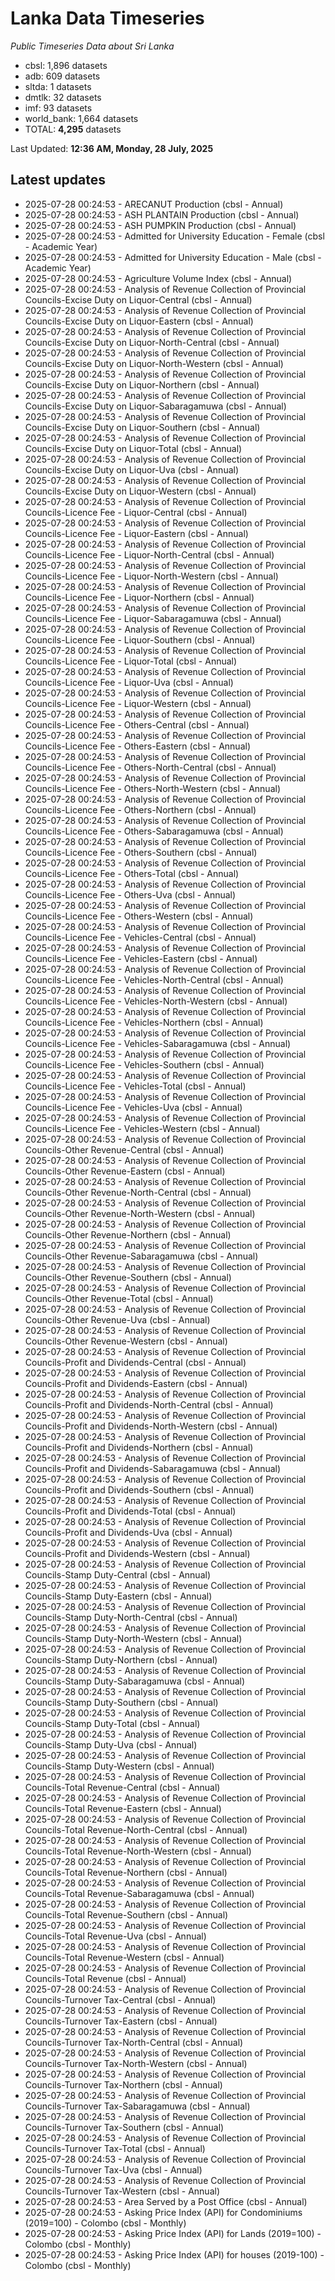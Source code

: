 # Lanka Data Timeseries
*Public Timeseries Data about Sri Lanka*

* cbsl: 1,896 datasets
* adb: 609 datasets
* sltda: 1 datasets
* dmtlk: 32 datasets
* imf: 93 datasets
* world_bank: 1,664 datasets
* TOTAL: **4,295** datasets

Last Updated: **12:36 AM, Monday, 28 July, 2025**

## Latest updates

* 2025-07-28 00:24:53 - ARECANUT Production (cbsl - Annual)
* 2025-07-28 00:24:53 - ASH PLANTAIN Production (cbsl - Annual)
* 2025-07-28 00:24:53 - ASH PUMPKIN Production (cbsl - Annual)
* 2025-07-28 00:24:53 - Admitted for University Education - Female (cbsl - Academic Year)
* 2025-07-28 00:24:53 - Admitted for University Education - Male (cbsl - Academic Year)
* 2025-07-28 00:24:53 - Agriculture Volume Index (cbsl - Annual)
* 2025-07-28 00:24:53 - Analysis of Revenue Collection of Provincial Councils-Excise Duty on Liquor-Central (cbsl - Annual)
* 2025-07-28 00:24:53 - Analysis of Revenue Collection of Provincial Councils-Excise Duty on Liquor-Eastern (cbsl - Annual)
* 2025-07-28 00:24:53 - Analysis of Revenue Collection of Provincial Councils-Excise Duty on Liquor-North-Central (cbsl - Annual)
* 2025-07-28 00:24:53 - Analysis of Revenue Collection of Provincial Councils-Excise Duty on Liquor-North-Western (cbsl - Annual)
* 2025-07-28 00:24:53 - Analysis of Revenue Collection of Provincial Councils-Excise Duty on Liquor-Northern (cbsl - Annual)
* 2025-07-28 00:24:53 - Analysis of Revenue Collection of Provincial Councils-Excise Duty on Liquor-Sabaragamuwa (cbsl - Annual)
* 2025-07-28 00:24:53 - Analysis of Revenue Collection of Provincial Councils-Excise Duty on Liquor-Southern (cbsl - Annual)
* 2025-07-28 00:24:53 - Analysis of Revenue Collection of Provincial Councils-Excise Duty on Liquor-Total (cbsl - Annual)
* 2025-07-28 00:24:53 - Analysis of Revenue Collection of Provincial Councils-Excise Duty on Liquor-Uva (cbsl - Annual)
* 2025-07-28 00:24:53 - Analysis of Revenue Collection of Provincial Councils-Excise Duty on Liquor-Western (cbsl - Annual)
* 2025-07-28 00:24:53 - Analysis of Revenue Collection of Provincial Councils-Licence Fee - Liquor-Central (cbsl - Annual)
* 2025-07-28 00:24:53 - Analysis of Revenue Collection of Provincial Councils-Licence Fee - Liquor-Eastern (cbsl - Annual)
* 2025-07-28 00:24:53 - Analysis of Revenue Collection of Provincial Councils-Licence Fee - Liquor-North-Central (cbsl - Annual)
* 2025-07-28 00:24:53 - Analysis of Revenue Collection of Provincial Councils-Licence Fee - Liquor-North-Western (cbsl - Annual)
* 2025-07-28 00:24:53 - Analysis of Revenue Collection of Provincial Councils-Licence Fee - Liquor-Northern (cbsl - Annual)
* 2025-07-28 00:24:53 - Analysis of Revenue Collection of Provincial Councils-Licence Fee - Liquor-Sabaragamuwa (cbsl - Annual)
* 2025-07-28 00:24:53 - Analysis of Revenue Collection of Provincial Councils-Licence Fee - Liquor-Southern (cbsl - Annual)
* 2025-07-28 00:24:53 - Analysis of Revenue Collection of Provincial Councils-Licence Fee - Liquor-Total (cbsl - Annual)
* 2025-07-28 00:24:53 - Analysis of Revenue Collection of Provincial Councils-Licence Fee - Liquor-Uva (cbsl - Annual)
* 2025-07-28 00:24:53 - Analysis of Revenue Collection of Provincial Councils-Licence Fee - Liquor-Western (cbsl - Annual)
* 2025-07-28 00:24:53 - Analysis of Revenue Collection of Provincial Councils-Licence Fee - Others-Central (cbsl - Annual)
* 2025-07-28 00:24:53 - Analysis of Revenue Collection of Provincial Councils-Licence Fee - Others-Eastern (cbsl - Annual)
* 2025-07-28 00:24:53 - Analysis of Revenue Collection of Provincial Councils-Licence Fee - Others-North-Central (cbsl - Annual)
* 2025-07-28 00:24:53 - Analysis of Revenue Collection of Provincial Councils-Licence Fee - Others-North-Western (cbsl - Annual)
* 2025-07-28 00:24:53 - Analysis of Revenue Collection of Provincial Councils-Licence Fee - Others-Northern (cbsl - Annual)
* 2025-07-28 00:24:53 - Analysis of Revenue Collection of Provincial Councils-Licence Fee - Others-Sabaragamuwa (cbsl - Annual)
* 2025-07-28 00:24:53 - Analysis of Revenue Collection of Provincial Councils-Licence Fee - Others-Southern (cbsl - Annual)
* 2025-07-28 00:24:53 - Analysis of Revenue Collection of Provincial Councils-Licence Fee - Others-Total (cbsl - Annual)
* 2025-07-28 00:24:53 - Analysis of Revenue Collection of Provincial Councils-Licence Fee - Others-Uva (cbsl - Annual)
* 2025-07-28 00:24:53 - Analysis of Revenue Collection of Provincial Councils-Licence Fee - Others-Western (cbsl - Annual)
* 2025-07-28 00:24:53 - Analysis of Revenue Collection of Provincial Councils-Licence Fee - Vehicles-Central (cbsl - Annual)
* 2025-07-28 00:24:53 - Analysis of Revenue Collection of Provincial Councils-Licence Fee - Vehicles-Eastern (cbsl - Annual)
* 2025-07-28 00:24:53 - Analysis of Revenue Collection of Provincial Councils-Licence Fee - Vehicles-North-Central (cbsl - Annual)
* 2025-07-28 00:24:53 - Analysis of Revenue Collection of Provincial Councils-Licence Fee - Vehicles-North-Western (cbsl - Annual)
* 2025-07-28 00:24:53 - Analysis of Revenue Collection of Provincial Councils-Licence Fee - Vehicles-Northern (cbsl - Annual)
* 2025-07-28 00:24:53 - Analysis of Revenue Collection of Provincial Councils-Licence Fee - Vehicles-Sabaragamuwa (cbsl - Annual)
* 2025-07-28 00:24:53 - Analysis of Revenue Collection of Provincial Councils-Licence Fee - Vehicles-Southern (cbsl - Annual)
* 2025-07-28 00:24:53 - Analysis of Revenue Collection of Provincial Councils-Licence Fee - Vehicles-Total (cbsl - Annual)
* 2025-07-28 00:24:53 - Analysis of Revenue Collection of Provincial Councils-Licence Fee - Vehicles-Uva (cbsl - Annual)
* 2025-07-28 00:24:53 - Analysis of Revenue Collection of Provincial Councils-Licence Fee - Vehicles-Western (cbsl - Annual)
* 2025-07-28 00:24:53 - Analysis of Revenue Collection of Provincial Councils-Other Revenue-Central (cbsl - Annual)
* 2025-07-28 00:24:53 - Analysis of Revenue Collection of Provincial Councils-Other Revenue-Eastern (cbsl - Annual)
* 2025-07-28 00:24:53 - Analysis of Revenue Collection of Provincial Councils-Other Revenue-North-Central (cbsl - Annual)
* 2025-07-28 00:24:53 - Analysis of Revenue Collection of Provincial Councils-Other Revenue-North-Western (cbsl - Annual)
* 2025-07-28 00:24:53 - Analysis of Revenue Collection of Provincial Councils-Other Revenue-Northern (cbsl - Annual)
* 2025-07-28 00:24:53 - Analysis of Revenue Collection of Provincial Councils-Other Revenue-Sabaragamuwa (cbsl - Annual)
* 2025-07-28 00:24:53 - Analysis of Revenue Collection of Provincial Councils-Other Revenue-Southern (cbsl - Annual)
* 2025-07-28 00:24:53 - Analysis of Revenue Collection of Provincial Councils-Other Revenue-Total (cbsl - Annual)
* 2025-07-28 00:24:53 - Analysis of Revenue Collection of Provincial Councils-Other Revenue-Uva (cbsl - Annual)
* 2025-07-28 00:24:53 - Analysis of Revenue Collection of Provincial Councils-Other Revenue-Western (cbsl - Annual)
* 2025-07-28 00:24:53 - Analysis of Revenue Collection of Provincial Councils-Profit and Dividends-Central (cbsl - Annual)
* 2025-07-28 00:24:53 - Analysis of Revenue Collection of Provincial Councils-Profit and Dividends-Eastern (cbsl - Annual)
* 2025-07-28 00:24:53 - Analysis of Revenue Collection of Provincial Councils-Profit and Dividends-North-Central (cbsl - Annual)
* 2025-07-28 00:24:53 - Analysis of Revenue Collection of Provincial Councils-Profit and Dividends-North-Western (cbsl - Annual)
* 2025-07-28 00:24:53 - Analysis of Revenue Collection of Provincial Councils-Profit and Dividends-Northern (cbsl - Annual)
* 2025-07-28 00:24:53 - Analysis of Revenue Collection of Provincial Councils-Profit and Dividends-Sabaragamuwa (cbsl - Annual)
* 2025-07-28 00:24:53 - Analysis of Revenue Collection of Provincial Councils-Profit and Dividends-Southern (cbsl - Annual)
* 2025-07-28 00:24:53 - Analysis of Revenue Collection of Provincial Councils-Profit and Dividends-Total (cbsl - Annual)
* 2025-07-28 00:24:53 - Analysis of Revenue Collection of Provincial Councils-Profit and Dividends-Uva (cbsl - Annual)
* 2025-07-28 00:24:53 - Analysis of Revenue Collection of Provincial Councils-Profit and Dividends-Western (cbsl - Annual)
* 2025-07-28 00:24:53 - Analysis of Revenue Collection of Provincial Councils-Stamp Duty-Central (cbsl - Annual)
* 2025-07-28 00:24:53 - Analysis of Revenue Collection of Provincial Councils-Stamp Duty-Eastern (cbsl - Annual)
* 2025-07-28 00:24:53 - Analysis of Revenue Collection of Provincial Councils-Stamp Duty-North-Central (cbsl - Annual)
* 2025-07-28 00:24:53 - Analysis of Revenue Collection of Provincial Councils-Stamp Duty-North-Western (cbsl - Annual)
* 2025-07-28 00:24:53 - Analysis of Revenue Collection of Provincial Councils-Stamp Duty-Northern (cbsl - Annual)
* 2025-07-28 00:24:53 - Analysis of Revenue Collection of Provincial Councils-Stamp Duty-Sabaragamuwa (cbsl - Annual)
* 2025-07-28 00:24:53 - Analysis of Revenue Collection of Provincial Councils-Stamp Duty-Southern (cbsl - Annual)
* 2025-07-28 00:24:53 - Analysis of Revenue Collection of Provincial Councils-Stamp Duty-Total (cbsl - Annual)
* 2025-07-28 00:24:53 - Analysis of Revenue Collection of Provincial Councils-Stamp Duty-Uva (cbsl - Annual)
* 2025-07-28 00:24:53 - Analysis of Revenue Collection of Provincial Councils-Stamp Duty-Western (cbsl - Annual)
* 2025-07-28 00:24:53 - Analysis of Revenue Collection of Provincial Councils-Total Revenue-Central (cbsl - Annual)
* 2025-07-28 00:24:53 - Analysis of Revenue Collection of Provincial Councils-Total Revenue-Eastern (cbsl - Annual)
* 2025-07-28 00:24:53 - Analysis of Revenue Collection of Provincial Councils-Total Revenue-North-Central (cbsl - Annual)
* 2025-07-28 00:24:53 - Analysis of Revenue Collection of Provincial Councils-Total Revenue-North-Western (cbsl - Annual)
* 2025-07-28 00:24:53 - Analysis of Revenue Collection of Provincial Councils-Total Revenue-Northern (cbsl - Annual)
* 2025-07-28 00:24:53 - Analysis of Revenue Collection of Provincial Councils-Total Revenue-Sabaragamuwa (cbsl - Annual)
* 2025-07-28 00:24:53 - Analysis of Revenue Collection of Provincial Councils-Total Revenue-Southern (cbsl - Annual)
* 2025-07-28 00:24:53 - Analysis of Revenue Collection of Provincial Councils-Total Revenue-Uva (cbsl - Annual)
* 2025-07-28 00:24:53 - Analysis of Revenue Collection of Provincial Councils-Total Revenue-Western (cbsl - Annual)
* 2025-07-28 00:24:53 - Analysis of Revenue Collection of Provincial Councils-Total Revenue (cbsl - Annual)
* 2025-07-28 00:24:53 - Analysis of Revenue Collection of Provincial Councils-Turnover Tax-Central (cbsl - Annual)
* 2025-07-28 00:24:53 - Analysis of Revenue Collection of Provincial Councils-Turnover Tax-Eastern (cbsl - Annual)
* 2025-07-28 00:24:53 - Analysis of Revenue Collection of Provincial Councils-Turnover Tax-North-Central (cbsl - Annual)
* 2025-07-28 00:24:53 - Analysis of Revenue Collection of Provincial Councils-Turnover Tax-North-Western (cbsl - Annual)
* 2025-07-28 00:24:53 - Analysis of Revenue Collection of Provincial Councils-Turnover Tax-Northern (cbsl - Annual)
* 2025-07-28 00:24:53 - Analysis of Revenue Collection of Provincial Councils-Turnover Tax-Sabaragamuwa (cbsl - Annual)
* 2025-07-28 00:24:53 - Analysis of Revenue Collection of Provincial Councils-Turnover Tax-Southern (cbsl - Annual)
* 2025-07-28 00:24:53 - Analysis of Revenue Collection of Provincial Councils-Turnover Tax-Total (cbsl - Annual)
* 2025-07-28 00:24:53 - Analysis of Revenue Collection of Provincial Councils-Turnover Tax-Uva (cbsl - Annual)
* 2025-07-28 00:24:53 - Analysis of Revenue Collection of Provincial Councils-Turnover Tax-Western (cbsl - Annual)
* 2025-07-28 00:24:53 - Area Served by a Post Office (cbsl - Annual)
* 2025-07-28 00:24:53 - Asking Price Index (API) for Condominiums (2019=100) - Colombo (cbsl - Monthly)
* 2025-07-28 00:24:53 - Asking Price Index (API) for Lands (2019=100) - Colombo (cbsl - Monthly)
* 2025-07-28 00:24:53 - Asking Price Index (API) for houses (2019-100) - Colombo (cbsl - Monthly)